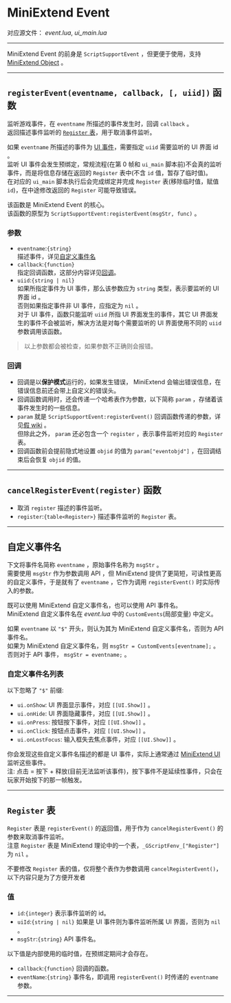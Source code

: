 # MiniExtend Event
对应源文件： *event.lua*, *ui_main.lua*  

---

MiniExtend Event 的前身是 `ScriptSupportEvent` ，但更便于使用，支持 [MiniExtend Object](./object.html) 。  

---

## `registerEvent(eventname, callback, [, uiid])` 函数
监听游戏事件，在 `eventname` 所描述的事件发生时，回调 `callback` 。  
返回描述事件监听的 [`Register` 表](#register-表)，用于取消事件监听。  

如果 `eventname` 所描述的事件为 [UI 事件](./document.html#UI-事件)，需要指定 `uiid` 需要监听的 UI 界面 id 。  
监听 UI 事件会发生预绑定，常规流程(在第 0 帧和 `ui_main` 脚本前)不会真的监听事件，而是将信息存储在返回的 `Register` 表中(不含 `id` 值，暂存了临时值)。  
在对应的 `ui_main` 脚本执行后会完成绑定并完成 `Register` 表(移除临时值，赋值 `id`)，在中途修改返回的 `Register` 可能导致错误。  

该函数是 MiniExtend Event 的核心。  
该函数的原型为 `ScriptSupportEvent:registerEvent(msgStr, func)` 。  

### 参数
- `eventname`:`{string}`  
描述事件，详见[自定义事件名](#自定义事件名)  
- `callback`:`{function}`  
指定回调函数，这部分内容详见[回调](#回调)。  
- `uiid`:`{string | nil}`  
如果所指定事件为 UI 事件，那么该参数应为 `string` 类型，表示要监听的 UI 界面 id 。  
否则如果指定事件非 UI 事件，应指定为 `nil` 。  
对于 UI 事件，函数只能监听 `uiid` 所指 UI 界面发生的事件，其它 UI 界面发生的事件不会被监听，解决方法是对每个需要监听的 UI 界面使用不同的 `uiid` 参数调用该函数。  

> 以上参数都会被检查，如果参数不正确则会报错。  

### 回调
- 回调是以**保护模式**运行的，如果发生错误， MiniExtend 会输出错误信息，在错误信息前还会带上自定义的错误头。  
- 回调函数调用时，还会传递一个哈希表作为参数，以下简称 `param` ，存储着该事件发生时的一些信息。  
- `param` 就是 `ScriptSupportEvent:registerEvent()` 回调函数传递的参数，详见[假 wiki](https://developers.mini1.cn/wiki/event.html) 。  
但除此之外， `param` 还必包含一个 `register` ，表示事件监听对应的 `Register` 表。  
- 回调函数前会提前隐式地设置 `objid` 的值为 `param["eventobjd"]` ，在回调结束后会恢复 `objid` 的值。  

---

## `cancelRegisterEvent(register)` 函数
- 取消 `register` 描述的事件监听。  
- `register`:`{table<Register>}` 描述事件监听的 `Register` 表。  

---

## 自定义事件名
下文将事件名简称 `eventname` ，原始事件名称为 `msgStr` 。  
需要使用 `msgStr` 作为参数调用 API ，但 MiniExtend 提供了更简短，可读性更高的自定义事件，于是就有了 `eventname` ，它作为调用 `registerEvent()` 时实际传入的参数。  

既可以使用 MiniExtend 自定义事件名，也可以使用 API 事件名。   
MiniExtend 自定义事件名在 *event.lua* 中的 `CustomEvents`(局部变量) 中定义。  

如果 `eventname` 以 `"$"` 开头，则认为其为 MiniExtend 自定义事件名，否则为 API 事件名。  
如果为 MiniExtend 自定义事件名，则 `msgStr = CustomEvents[eventname];` 。  
否则对于 API 事件， `msgStr = eventname;` 。  

### 自定义事件名列表
以下忽略了 `"$"` 前缀:  
- `ui.onShow`: UI 界面显示事件，对应 `[[UI.Show]]` 。  
- `ui.onHide`: UI 界面隐藏事件，对应 `[[UI.Show]]` 。  
- `ui.onPress`: 按钮按下事件，对应 `[[UI.Show]]` 。  
- `ui.onClick`: 按钮点击事件，对应 `[[UI.Show]]` 。  
- `ui.onLostFocus`: 输入框失去焦点事件，对应 `[[UI.Show]]` 。  

你会发现这些自定义事件名描述的都是 UI 事件，实际上通常通过 [MiniExtend UI](./ui.html) 监听这些事件。  
注: 点击 = 按下 + 释放(目前无法监听该事件)，按下事件不是延续性事件，只会在玩家开始按下的那一帧触发。  

---

## `Register` 表
`Register` 表是 `registerEvent()` 的返回值，用于作为 `cancelRegisterEvent()` 的参数来取消事件监听。  
注意 `Register` 表是 MiniExtend 理论中的一个表，`_GScriptFenv_["Register"]` 为 `nil` 。  

不要修改 `Register` 表的值，仅将整个表作为参数调用 `cancelRegisterEvent()`，以下内容只是为了方便开发者

### 值
- `id`:`{integer}` 表示事件监听的 id。  
- `uiId`:`{string | nil}` 如果是 UI 事件则为事件监听所属 UI 界面，否则为 `nil` 。  
- `msgStr`:`{string}` API 事件名。  

以下值是内部使用的临时值，在预绑定期间才会存在。  
- `callback`:`{function}` 回调的函数。  
- `eventName`:`{string}` 事件名，即调用 `registerEvent()` 时传递的 `eventname` 参数。  

---
